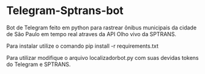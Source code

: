 # Telegram-Sptrans-bot

Bot de Telegram feito em python para rastrear ônibus municipais da cidade de São Paulo em tempo real atraves da API Olho vivo da SPTRANS.

Para instalar utilize o comando pip install -r requirements.txt

Para utilizar modifique o arquivo localizadorbot.py com suas devidas tokens do Telegram e SPTRANS.
